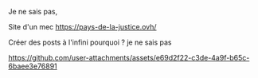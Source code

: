 Je ne sais pas,

Site d'un mec https://pays-de-la-justice.ovh/

Créer des posts à l'infini pourquoi ? je ne sais pas

https://github.com/user-attachments/assets/e69d2f22-c3de-4a9f-b65c-6baee3e76891
